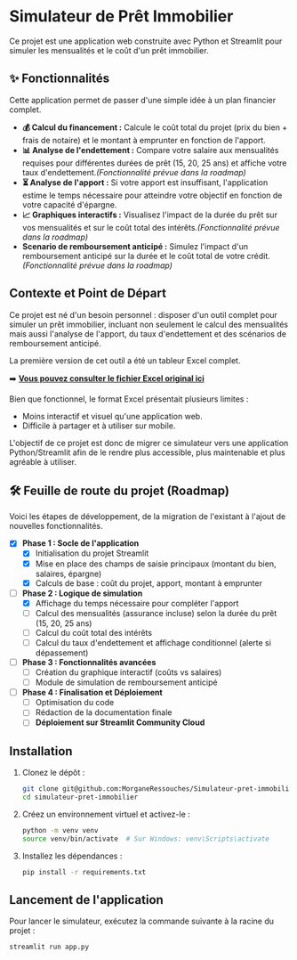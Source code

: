# Simulateur de Prêt Immobilier

Ce projet est une application web construite avec Python et Streamlit pour simuler les mensualités et le coût d'un prêt immobilier.

## ✨ Fonctionnalités

Cette application permet de passer d'une simple idée à un plan financier complet.

*   **💰 Calcul du financement :** Calcule le coût total du projet (prix du bien + frais de notaire) et le montant à emprunter en fonction de l'apport.
*   **📊 Analyse de l'endettement :** Compare votre salaire aux mensualités requises pour différentes durées de prêt (15, 20, 25 ans) et affiche votre taux d'endettement.*(Fonctionnalité prévue dans la roadmap)*
*   **⏳ Analyse de l'apport :** Si votre apport est insuffisant, l'application estime le temps nécessaire pour atteindre votre objectif en fonction de votre capacité d'épargne.
*   **📈 Graphiques interactifs :** Visualisez l'impact de la durée du prêt sur vos mensualités et sur le coût total des intérêts.*(Fonctionnalité prévue dans la roadmap)*
*   **Scenario de remboursement anticipé :** Simulez l'impact d'un remboursement anticipé sur la durée et le coût total de votre crédit. *(Fonctionnalité prévue dans la roadmap)*

## Contexte et Point de Départ

Ce projet est né d'un besoin personnel : disposer d'un outil complet pour simuler un prêt immobilier, incluant non seulement le calcul des mensualités mais aussi l'analyse de l'apport, du taux d'endettement et des scénarios de remboursement anticipé.

La première version de cet outil a été un tableur Excel complet.

➡️ **[Vous pouvez consulter le fichier Excel original ici](./source_excel/Simulation_prêt.xlsx)**

Bien que fonctionnel, le format Excel présentait plusieurs limites :
-   Moins interactif et visuel qu'une application web.
-   Difficile à partager et à utiliser sur mobile.

L'objectif de ce projet est donc de migrer ce simulateur vers une application Python/Streamlit afin de le rendre plus accessible, plus maintenable et plus agréable à utiliser.

## 🛠️ Feuille de route du projet (Roadmap)

Voici les étapes de développement, de la migration de l'existant à l'ajout de nouvelles fonctionnalités.

-   [x] **Phase 1 : Socle de l'application**
    -   [x] Initialisation du projet Streamlit
    -   [x] Mise en place des champs de saisie principaux (montant du bien, salaires, épargne)
    -   [x] Calculs de base : coût du projet, apport, montant à emprunter

-   [ ] **Phase 2 : Logique de simulation**
    -   [x] Affichage du temps nécessaire pour compléter l'apport
    -   [ ] Calcul des mensualités (assurance incluse) selon la durée du prêt (15, 20, 25 ans)
    -   [ ] Calcul du coût total des intérêts
    -   [ ] Calcul du taux d'endettement et affichage conditionnel (alerte si dépassement)

-   [ ] **Phase 3 : Fonctionnalités avancées**
    -   [ ] Création du graphique interactif (coûts vs salaires)
    -   [ ] Module de simulation de remboursement anticipé

-   [ ] **Phase 4 : Finalisation et Déploiement**
    -   [ ] Optimisation du code
    -   [ ] Rédaction de la documentation finale
    -   [ ] **Déploiement sur Streamlit Community Cloud**

## Installation

1.  Clonez le dépôt :
    ```bash
    git clone git@github.com:MorganeRessouches/Simulateur-pret-immobilier.git
    cd simulateur-pret-immobilier
    ```

2.  Créez un environnement virtuel et activez-le :
    ```bash
    python -m venv venv
    source venv/bin/activate  # Sur Windows: venv\Scripts\activate
    ```

3.  Installez les dépendances :
    ```bash
    pip install -r requirements.txt
    ```

## Lancement de l'application

Pour lancer le simulateur, exécutez la commande suivante à la racine du projet :

```bash
streamlit run app.py
```